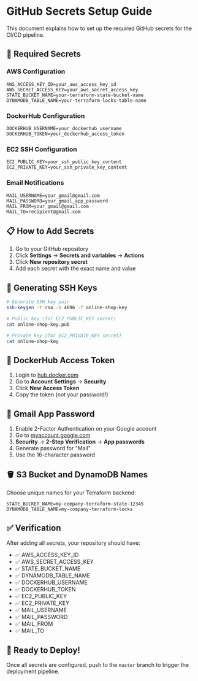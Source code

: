 # GitHub Secrets Setup Guide

This document explains how to set up the required GitHub secrets for the CI/CD pipeline.

## 🔐 Required Secrets

### AWS Configuration
```
AWS_ACCESS_KEY_ID=your_aws_access_key_id
AWS_SECRET_ACCESS_KEY=your_aws_secret_access_key
STATE_BUCKET_NAME=your-terraform-state-bucket-name
DYNAMODB_TABLE_NAME=your-terraform-locks-table-name
```

### DockerHub Configuration
```
DOCKERHUB_USERNAME=your_dockerhub_username
DOCKERHUB_TOKEN=your_dockerhub_access_token
```

### EC2 SSH Configuration
```
EC2_PUBLIC_KEY=your_ssh_public_key_content
EC2_PRIVATE_KEY=your_ssh_private_key_content
```

### Email Notifications
```
MAIL_USERNAME=your_gmail@gmail.com
MAIL_PASSWORD=your_gmail_app_password
MAIL_FROM=your_gmail@gmail.com
MAIL_TO=recipient@gmail.com
```

## 📋 How to Add Secrets

1. Go to your GitHub repository
2. Click **Settings** → **Secrets and variables** → **Actions**
3. Click **New repository secret**
4. Add each secret with the exact name and value

## 🔑 Generating SSH Keys

```bash
# Generate SSH key pair
ssh-keygen -t rsa -b 4096 -f online-shop-key

# Public key (for EC2_PUBLIC_KEY secret)
cat online-shop-key.pub

# Private key (for EC2_PRIVATE_KEY secret)
cat online-shop-key
```

## 🐳 DockerHub Access Token

1. Login to [hub.docker.com](https://hub.docker.com)
2. Go to **Account Settings** → **Security**
3. Click **New Access Token**
4. Copy the token (not your password!)

## 📧 Gmail App Password

1. Enable 2-Factor Authentication on your Google account
2. Go to [myaccount.google.com](https://myaccount.google.com)
3. **Security** → **2-Step Verification** → **App passwords**
4. Generate password for "Mail"
5. Use the 16-character password

## 🪣 S3 Bucket and DynamoDB Names

Choose unique names for your Terraform backend:
```
STATE_BUCKET_NAME=my-company-terraform-state-12345
DYNAMODB_TABLE_NAME=my-company-terraform-locks
```

## ✅ Verification

After adding all secrets, your repository should have:
- ✅ AWS_ACCESS_KEY_ID
- ✅ AWS_SECRET_ACCESS_KEY  
- ✅ STATE_BUCKET_NAME
- ✅ DYNAMODB_TABLE_NAME
- ✅ DOCKERHUB_USERNAME
- ✅ DOCKERHUB_TOKEN
- ✅ EC2_PUBLIC_KEY
- ✅ EC2_PRIVATE_KEY
- ✅ MAIL_USERNAME
- ✅ MAIL_PASSWORD
- ✅ MAIL_FROM
- ✅ MAIL_TO

## 🚀 Ready to Deploy!

Once all secrets are configured, push to the `master` branch to trigger the deployment pipeline.
